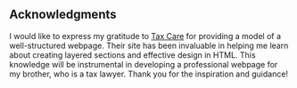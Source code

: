 ## Acknowledgments

I would like to express my gratitude to [Tax Care](https://www.taxcare.pk/) for providing a model of a well-structured webpage. Their site has been invaluable in helping me learn about creating layered sections and effective design in HTML. This knowledge will be instrumental in developing a professional webpage for my brother, who is a tax lawyer. Thank you for the inspiration and guidance!
